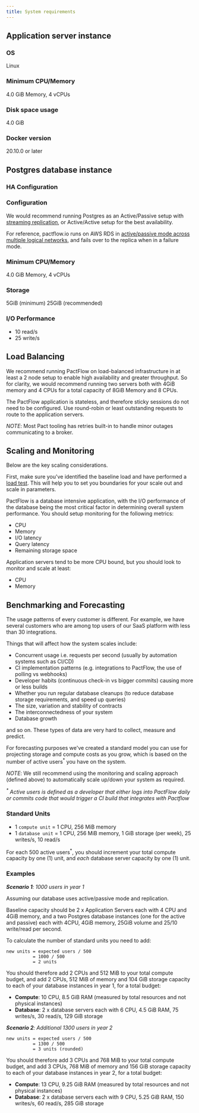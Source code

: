 ```yaml
---
title: System requirements
---
```


## Application server instance

### OS

Linux

### Minimum CPU/Memory

4.0 GiB Memory, 4 vCPUs

### Disk space usage

4.0 GiB

### Docker version

20.10.0 or later

## Postgres database instance

### HA Configuration

### Configuration

We would recommend running Postgres as an Active/Passive setup with [streaming replication](https://wiki.postgresql.org/wiki/Replication,_Clustering,_and_Connection_Pooling), or Active/Active setup for the best availability.

For reference, pactflow.io runs on AWS RDS in [active/passive mode across multiple logical networks](https://docs.aws.amazon.com/AmazonRDS/latest/UserGuide/Concepts.MultiAZ.html), and fails over to the replica when in a failure mode.

### Minimum CPU/Memory

4.0 GiB Memory, 4 vCPUs

### Storage

5GiB (minimum)
25GiB (recommended)

### I/O Performance

* 10 read/s
* 25 write/s

## Load Balancing

We recommend running PactFlow on load-balanced infrastructure in at least a 2 node setup to enable high availability and greater throughput. So for clarity, we would recommend running two servers both with 4GiB memory and 4 CPUs for a total capacity of 8GiB Memory and 8 CPUs.

The PactFlow application is stateless, and therefore sticky sessions do not need to be configured. Use round-robin or least outstanding requests to route to the application servers.

_NOTE_: Most Pact tooling has retries built-in to handle minor outages communicating to a broker.

## Scaling and Monitoring

Below are the key scaling considerations.

First, make sure you've identified the baseline load and have performed a [load test](installation/load-testing). This will help you to set you boundaries for your scale out and scale in parameters.

PactFlow is a database intensive application, with the I/O performance of the database being the most critical factor in determining overall system performance. You should setup monitoring for the following metrics:

* CPU
* Memory
* I/O latency
* Query latency
* Remaining storage space

Application servers tend to be more CPU bound, but you should look to monitor and scale at least:

* CPU
* Memory


## Benchmarking and Forecasting

The usage patterns of every customer is different. For example, we have several customers who are among top users of our SaaS platform with less than 30 integrations.

Things that will affect how the system scales include:

* Concurrent usage i.e. requests per second (usually by automation systems such as CI/CD)
* CI implementation patterns (e.g. integrations to PactFlow, the use of polling vs webhooks)
* Developer habits (continuous check-in vs bigger commits) causing more or less builds
* Whether you run regular database cleanups (to reduce database storage requirements, and speed up queries)
* The size, variation and stability of contracts
* The interconnectedness of your system
* Database growth

and so on. These types of data are very hard to collect, measure and predict.

For forecasting purposes we've created a standard model you can use for projecting storage and compute costs as you grow, which is based on the number of active users<sup>*</sup> you have on the system.

_NOTE_: We still recommend using the monitoring and scaling approach (defined above) to automatically scale up/down your system as required.

_<sup>*</sup> Active users is defined as a developer that either logs into PactFlow daily or commits code that would trigger a CI build that integrates with Pactflow_
### Standard Units

* 1 `compute unit`  = 1 CPU, 256 MiB memory
* 1 `database unit` = 1 CPU, 256 MiB memory, 1 GiB storage (per week), 25 writes/s, 10 read/s

For each 500 active users<sup>*</sup>, you should increment your total compute capacity by one (1) unit, and _each_ database server capacity by one (1) unit.


### Examples

_**Scenario 1**: 1000 users in year 1_

Assuming our database uses active/passive mode and replication.

Baseline capacity should be 2 x Application Servers each with 4 CPU and 4GiB memory, and a two Postgres database instances (one for the active and passive) each with 4CPU, 4GiB memory, 25GiB volume and 25/10 write/read per second.

To calculate the number of standard units you need to add:

```
new units = expected users / 500
          = 1000 / 500
          = 2 units
```

You should therefore add 2 CPUs and 512 MiB to your total compute budget, and add 2 CPUs, 512 MiB of memory and 104 GiB storage capacity to each of your database instances in year 1, for a total budget:

* **Compute**: 10 CPU, 8.5 GiB RAM (measured by total resources and not physical instances)
* **Database**: 2 x database servers each with 6 CPU, 4.5 GiB RAM, 75 writes/s, 30 read/s, 129 GiB storage

_**Scenario 2**: Additional 1300 users in year 2_

```
new units = expected users / 500
          = 1300 / 500
          = 3 units (rounded)
```
You should therefore add 3 CPUs and 768 MiB to your total compute budget, and add 3 CPUs, 768 MiB of memory and 156 GiB storage capacity to each of your database instances in year 2, for a total budget:

* **Compute**: 13 CPU, 9.25 GiB RAM (measured by total resources and not physical instances)
* **Database**: 2 x database servers each with 9 CPU, 5.25 GiB RAM, 150 writes/s, 60 read/s, 285 GiB storage